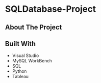 # SQLDatabase-Project

## About The Project

## Built  With
* Visual Studio
* MySQL WorkBench
* SQL
* Python
* Tableau
